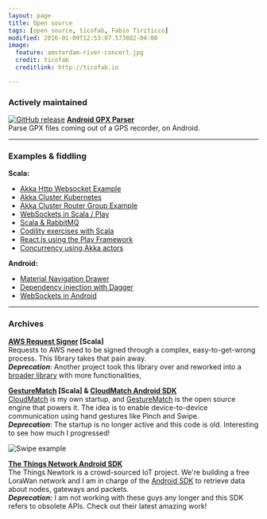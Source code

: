 ```yaml
---
layout: page
title: Open source
tags: [open source, ticofab, Fabio Tiriticco]
modified: 2016-01-09T12:53:07.573882-04:00
image:
  feature: amsterdam-river-concert.jpg
  credit: ticofab
  creditlink: http://ticofab.io

---
```


### Actively maintained

[![GitHub release](https://img.shields.io/badge/release-1.2.0-brightgreen.svg)](https://github.com/ticofab/android-gpx-parser/releases/tag/v1.2.0) **[Android GPX Parser](https://github.com/ticofab/android-gpx-parser)**  
Parse GPX files coming out of a GPS recorder, on Android.  
  



---

### Examples & fiddling

**Scala:**

* [Akka Http Websocket Example](https://github.com/ticofab/akka-http-websocket-example)
* [Akka Cluster Kubernetes](https://github.com/ticofab/akka-cluster-kubernetes)
* [Akka Cluster Router Group Example](https://github.com/ticofab/akka-cluster-router-group-example)
* [WebSockets in Scala / Play](https://github.com/ticofab/simple-play-websocket-server)
* [Scala & RabbitMQ](https://github.com/ticofab/Scala-RabbitMQ-Example)
* [Codility exercises with Scala](https://github.com/ticofab/codility-scala-lessons)
* [React.js using the Play Framework](https://github.com/ticofab/play-scala-webjars-react)
* [Concurrency using Akka actors](https://github.com/ticofab/play-scala-akka-example)

**Android:**

* [Material Navigation Drawer](https://github.com/ticofab/MaterialNavigationDrawer)
* [Dependency injection with Dagger](https://github.com/ticofab/DaggerExperimentAndroid)
* [WebSockets in Android](https://github.com/ticofab/android-simple-websocket-client)

---

### Archives

**[AWS Request Signer](https://github.com/ticofab/aws-request-signer) [Scala]**  
Requests to AWS need to be signed through a complex, easy-to-get-wrong process. This library takes that pain away.  
***Deprecation***: Another project took this library over and reworked into a [broader library](https://github.com/aws4s/aws4s)
with more functionalities,   

**[GestureMatch](https://github.com/ticofab/gesturematch) [Scala] & [CloudMatch Android SDK](https://github.com/ticofab/cloudmatch_android_sdk)**  
[CloudMatch](http://cloudmatch.github.com) is my own startup, and [GestureMatch](https://github.com/ticofab/gesturematch) is the
open source engine that powers it. The idea is to enable device-to-device communication using hand gestures like Pinch and Swipe.  
***Deprecation***: The startup is no longer active and this code is old. Interesting to see how much I progressed!

![Swipe example]({{site.url}}/assets/swipe.png)

**[The Things Network Android SDK](https://github.com/TheThingsNetwork/android-sdk)**  
The Things Newtork is a crowd-sourced IoT project. We're building a free LoraWan network and I am in charge of the
[Android SDK](https://github.com/TheThingsNetwork/android-sdk) to retrieve data about nodes, gateways and packets.  
***Deprecation:*** I am not working with these guys any longer and this SDK refers to obsolete APIs. Check out their latest
amazing work!



